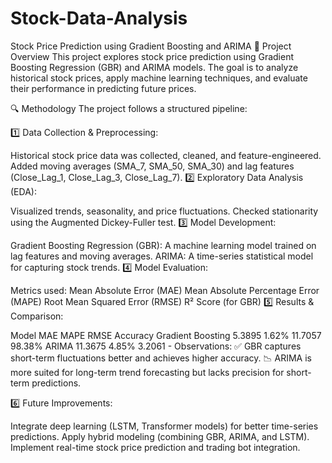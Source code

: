 # Stock-Data-Analysis
Stock Price Prediction using Gradient Boosting and ARIMA
📌 Project Overview
This project explores stock price prediction using Gradient Boosting Regression (GBR) and ARIMA models. The goal is to analyze historical stock prices, apply machine learning techniques, and evaluate their performance in predicting future prices.

🔍 Methodology
The project follows a structured pipeline:

1️⃣ Data Collection & Preprocessing:

Historical stock price data was collected, cleaned, and feature-engineered.
Added moving averages (SMA_7, SMA_50, SMA_30) and lag features (Close_Lag_1, Close_Lag_3, Close_Lag_7).
2️⃣ Exploratory Data Analysis (EDA):

Visualized trends, seasonality, and price fluctuations.
Checked stationarity using the Augmented Dickey-Fuller test.
3️⃣ Model Development:

Gradient Boosting Regression (GBR): A machine learning model trained on lag features and moving averages.
ARIMA: A time-series statistical model for capturing stock trends.
4️⃣ Model Evaluation:

Metrics used:
Mean Absolute Error (MAE)
Mean Absolute Percentage Error (MAPE)
Root Mean Squared Error (RMSE)
R² Score (for GBR)
5️⃣ Results & Comparison:

Model	MAE	MAPE	RMSE	Accuracy
Gradient Boosting	5.3895	1.62%	11.7057	98.38%
ARIMA	11.3675	4.85%	3.2061	-
Observations:
✅ GBR captures short-term fluctuations better and achieves higher accuracy.
📉 ARIMA is more suited for long-term trend forecasting but lacks precision for short-term predictions.

6️⃣ Future Improvements:

Integrate deep learning (LSTM, Transformer models) for better time-series predictions.
Apply hybrid modeling (combining GBR, ARIMA, and LSTM).
Implement real-time stock price prediction and trading bot integration.
